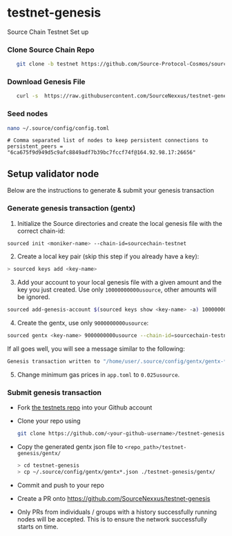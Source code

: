 # testnet-genesis


Source Chain Testnet Set up

### Clone Source Chain Repo

```bash
   git clone -b testnet https://github.com/Source-Protocol-Cosmos/source.git
```

### Download Genesis File

```bash
   curl -s  https://raw.githubusercontent.com/SourceNexxus/testnet-genesis/genesis.json > ~/.source/config/genesis.json
```

### Seed nodes


```bash
nano ~/.source/config/config.toml
```

```
# Comma separated list of nodes to keep persistent connections to persistent_peers = 
"6ca675f9d949d5c9afc8849adf7b39bc7fccf74f@164.92.98.17:26656"
```

## Setup validator node

Below are the instructions to generate & submit your genesis transaction

### Generate genesis transaction (gentx)

1. Initialize the Source directories and create the local genesis file with the correct chain-id:

```bash
sourced init <moniker-name> --chain-id=sourcechain-testnet
```

2. Create a local key pair (skip this step if you already have a key):

```sh
> sourced keys add <key-name>
```

3. Add your account to your local genesis file with a given amount and the key you just created. Use only `10000000000usource`, other amounts will be ignored.

```bash
sourced add-genesis-account $(sourced keys show <key-name> -a) 10000000000usource
```

4. Create the gentx, use only `9000000000usource`:

```bash
sourced gentx <key-name> 9000000000usource --chain-id=sourcechain-testnet
```

If all goes well, you will see a message similar to the following:

```bash
Genesis transaction written to "/home/user/.source/config/gentx/gentx-******.json"
```

5. Change minimum gas prices in `app.toml` to `0.025usource`.



### Submit genesis transaction

- Fork [the testnets repo](https://github.com/SourceNexxus/testnet-genesis) into your Github account

- Clone your repo using

  ```bash
  git clone https://github.com/<your-github-username>/testnet-genesis
  ```

- Copy the generated gentx json file to `<repo_path>/testnet-genesis/gentx/`

  ```sh
  > cd testnet-genesis
  > cp ~/.source/config/gentx/gentx*.json ./testnet-genesis/gentx/
  ```

- Commit and push to your repo
- Create a PR onto https://github.com/SourceNexxus/testnet-genesis
- Only PRs from individuals / groups with a history successfully running nodes will be accepted. This is to ensure the network successfully starts on time.
